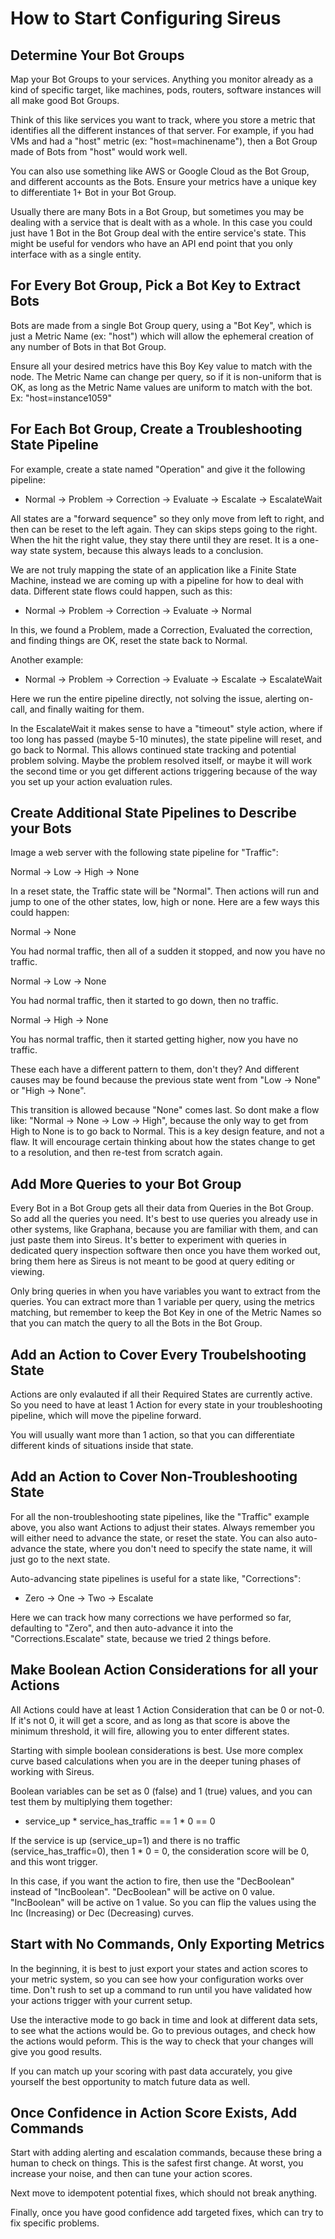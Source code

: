 # How to Start Configuring Sireus

## Determine Your Bot Groups

Map your Bot Groups to your services.  Anything you monitor already as a kind of specific target, like machines, pods, routers, software instances will all make good Bot Groups.  

Think of this like services you want to track, where you store a metric that identifies all the different instances of that server.  For example, if you had VMs and had a "host" metric (ex: "host=machinename"), then a Bot Group made of Bots from "host" would work well.

You can also use something like AWS or Google Cloud as the Bot Group, and different accounts as the Bots.  Ensure your metrics have a unique key to differentiate 1+ Bot in your Bot Group.  

Usually there are many Bots in a Bot Group, but sometimes you may be dealing with a service that is dealt with as a whole.  In this case you could just have 1 Bot in the Bot Group deal with the entire service's state.  This might be useful for vendors who have an API end point that you only interface with as a single entity.

## For Every Bot Group, Pick a Bot Key to Extract Bots

Bots are made from a single Bot Group query, using a "Bot Key", which is just a Metric Name (ex: "host") which will allow the ephemeral creation of any number of Bots in that Bot Group.

Ensure all your desired metrics have this Boy Key value to match with the node.  The Metric Name can change per query, so if it is non-uniform that is OK, as long as the Metric Name values are uniform to match with the bot.  Ex: "host=instance1059"

## For Each Bot Group, Create a Troubleshooting State Pipeline

For example, create a state named "Operation" and give it the following pipeline:

- Normal -> Problem -> Correction -> Evaluate -> Escalate -> EscalateWait

All states are a "forward sequence" so they only move from left to right, and then can be reset to the left again.  They can skips steps going to the right.  When the hit the right value, they stay there until they are reset.  It is a one-way state system, because this always leads to a conclusion.

We are not truly mapping the state of an application like a Finite State Machine, instead we are coming up with a pipeline for how to deal with data.  Different state flows could happen, such as this:

- Normal -> Problem -> Correction -> Evaluate -> Normal

In this, we found a Problem, made a Correction, Evaluated the correction, and finding things are OK, reset the state back to Normal.

Another example:

- Normal -> Problem -> Correction -> Evaluate -> Escalate -> EscalateWait

Here we run the entire pipeline directly, not solving the issue, alerting on-call, and finally waiting for them.

In the EscalateWait it makes sense to have a "timeout" style action, where if too long has passed (maybe 5-10 minutes), the state pipeline will reset, and go back to Normal.  This allows continued state tracking and potential problem solving.   Maybe the problem resolved itself, or maybe it will work the second time or you get different actions triggering because of the way you set up your action evaluation rules.

## Create Additional State Pipelines to Describe your Bots

Image a web server with the following state pipeline for "Traffic":

Normal -> Low -> High -> None

In a reset state, the Traffic state will be "Normal".  Then actions will run and jump to one of the other states, low, high or none.  Here are a few ways this could happen:

Normal -> None

You had normal traffic, then all of a sudden it stopped, and now you have no traffic.

Normal -> Low -> None

You had normal traffic, then it started to go down, then no traffic.

Normal -> High -> None

You has normal traffic, then it started getting higher, now you have no traffic.

These each have a different pattern to them, don't they?  And different causes may be found because the previous state went from "Low -> None" or "High -> None".

This transition is allowed because "None" comes last.  So dont make a flow like: "Normal -> None -> Low -> High", because the only way to get from High to None is to go back to Normal.  This is a key design feature, and not a flaw.  It will encourage certain thinking about how the states change to get to a resolution, and then re-test from scratch again.

## Add More Queries to your Bot Group

Every Bot in a Bot Group gets all their data from Queries in the Bot Group.  So add all the queries you need.  It's best to use queries you already use in other systems, like Graphana, because you are familiar with them, and can just paste them into Sireus.  It's better to experiment with queries in dedicated query inspection software then once you have them worked out, bring them here as Sireus is not meant to be good at query editing or viewing.

Only bring queries in when you have variables you want to extract from the queries.  You can extract more than 1 variable per query, using the metrics matching, but remember to keep the Bot Key in one of the Metric Names so that you can match the query to all the Bots in the Bot Group.

## Add an Action to Cover Every Troubelshooting State

Actions are only evalauted if all their Required States are currently active.  So you need to have at least 1 Action for every state in your troubleshooting pipeline, which will move the pipeline forward.

You will usually want more than 1 action, so that you can differentiate different kinds of situations inside that state.

## Add an Action to Cover Non-Troubleshooting State

For all the non-troubleshooting state pipelines, like the "Traffic" example above, you also want Actions to adjust their states.  Always remember you will either need to advance the state, or reset the state.  You can also auto-advance the state, where you don't need to specify the state name, it will just go to the next state.  

Auto-advancing state pipelines is useful for a state like, "Corrections":

- Zero -> One -> Two -> Escalate

Here we can track how many corrections we have performed so far, defaulting to "Zero", and then auto-advance it into the "Corrections.Escalate" state, because we tried 2 things before.

## Make Boolean Action Considerations for all your Actions

All Actions could have at least 1 Action Consideration that can be 0 or not-0.  If it's not 0, it will get a score, and as long as that score is above the minimum threshold, it will fire, allowing you to enter different states.

Starting with simple boolean considerations is best.  Use more complex curve based calculations when you are in the deeper tuning phases of working with Sireus.

Boolean variables can be set as 0 (false) and 1 (true) values, and you can test them by multiplying them together:

- service_up * service_has_traffic == 1 * 0 == 0

If the service is up (service_up=1) and there is no traffic (service_has_traffic=0), then 1 * 0 = 0, the consideration score will be 0, and this wont trigger.

In this case, if you want the action to fire, then use the "DecBoolean" instead of "IncBoolean".  "DecBoolean" will be active on 0 value.  "IncBoolean" will be active on 1 value.  So you can flip the values using the Inc (Increasing) or Dec (Decreasing) curves.

## Start with No Commands, Only Exporting Metrics

In the beginning, it is best to just export your states and action scores to your metric system, so you can see how your configuration works over time.  Don't rush to set up a command to run until you have validated how your actions trigger with your current setup.

Use the interactive mode to go back in time and look at different data sets, to see what the actions would be.  Go to previous outages, and check how the actions would peform.  This is the way to check that your changes will give you good results.

If you can match up your scoring with past data accurately, you give yourself the best opportunity to match future data as well.

## Once Confidence in Action Score Exists, Add Commands

Start with adding alerting and escalation commands, because these bring a human to check on things.  This is the safest first change.  At worst, you increase your noise, and then can tune your action scores.

Next move to idempotent potential fixes, which should not break anything.

Finally, once you have good confidence add targeted fixes, which can try to fix specific problems.

 